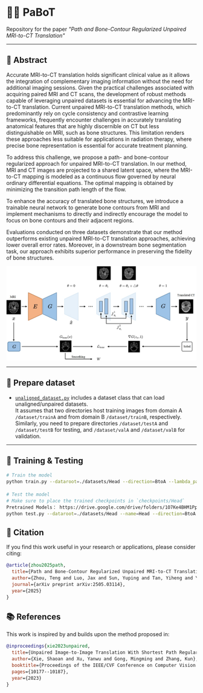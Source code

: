 # 🧠🦴 PaBoT
Repository for the paper *"Path and Bone-Contour Regularized Unpaired MRI-to-CT Translation"*

---

## 📝 Abstract  
Accurate MRI-to-CT translation holds significant clinical value as it allows the integration of complementary imaging information without the need for additional imaging sessions. Given the practical challenges associated with acquiring paired MRI and CT scans, the development of robust methods capable of leveraging unpaired datasets is essential for advancing the MRI-to-CT translation. Current unpaired MRI-to-CT translation methods, which predominantly rely on cycle consistency and contrastive learning frameworks, frequently encounter challenges in accurately translating anatomical features that are highly discernible on CT but less distinguishable on MRI, such as bone structures. This limitation renders these approaches less suitable for applications in radiation therapy, where precise bone representation is essential for accurate treatment planning.  

To address this challenge, we propose a path- and bone-contour regularized approach for unpaired MRI-to-CT translation. In our method, MRI and CT images are projected to a shared latent space, where the MRI-to-CT mapping is modeled as a continuous flow governed by neural ordinary differential equations. The optimal mapping is obtained by minimizing the transition path length of the flow.  

To enhance the accuracy of translated bone structures, we introduce a trainable neural network to generate bone contours from MRI and implement mechanisms to directly and indirectly encourage the model to focus on bone contours and their adjacent regions.  

Evaluations conducted on three datasets demonstrate that our method outperforms existing unpaired MRI-to-CT translation approaches, achieving lower overall error rates. Moreover, in a downstream bone segmentation task, our approach exhibits superior performance in preserving the fidelity of bone structures.

<p align="center">
  <img src="imgs/net.jpg" width="600"/>
</p>

---

## 📂 Prepare dataset  
- [`unaligned_dataset.py`](data/unaligned_dataset.py) includes a dataset class that can load unaligned/unpaired datasets.  
It assumes that two directories host training images from domain A `/dataset/trainA` and from domain B `/dataset/trainB`, respectively.  
Similarly, you need to prepare directories `/dataset/testA` and `/dataset/testB` for testing, and `/dataset/valA` and `/dataset/valB` for validation.


---

## 🚀 Training & Testing

```bash
# Train the model
python train.py --dataroot=./datasets/Head --direction=BtoA --lambda_path=0.1 --tag=PaBoT

# Test the model
# Make sure to place the trained checkpoints in `checkpoints/Head`
Pretrained Models： https://drive.google.com/drive/folders/1O7Ke4BHM1PpnEV9WPhxqO39803tAuMiG?usp=drive_link
python test.py --dataroot=./datasets/Head --name=Head --direction=BtoA --num_test 2250 --epoch 100
```


## 📌 Citation



If you find this work useful in your research or applications, please consider citing:

```bibtex
@article{zhou2025path,
  title={Path and Bone-Contour Regularized Unpaired MRI-to-CT Translation},
  author={Zhou, Teng and Luo, Jax and Sun, Yuping and Tan, Yiheng and Yao, Shun and Haouchine, Nazim and Raymond, Scott},
  journal={arXiv preprint arXiv:2505.03114},
  year={2025}
}
```


## 📚 References

This work is inspired by and builds upon the method proposed in:

```bibtex
@inproceedings{xie2023unpaired,
  title={Unpaired Image-to-Image Translation With Shortest Path Regularization},
  author={Xie, Shaoan and Xu, Yanwu and Gong, Mingming and Zhang, Kun},
  booktitle={Proceedings of the IEEE/CVF Conference on Computer Vision and Pattern Recognition},
  pages={10177--10187},
  year={2023}
}
